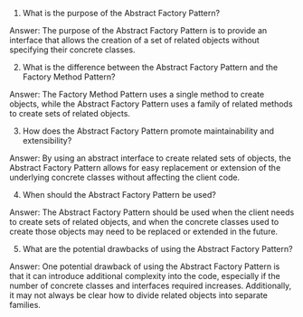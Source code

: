 

1. What is the purpose of the Abstract Factory Pattern?

Answer: The purpose of the Abstract Factory Pattern is to provide an interface that allows the creation of a set of related objects without specifying their concrete classes.

2. What is the difference between the Abstract Factory Pattern and the Factory Method Pattern?

Answer: The Factory Method Pattern uses a single method to create objects, while the Abstract Factory Pattern uses a family of related methods to create sets of related objects.

3. How does the Abstract Factory Pattern promote maintainability and extensibility?

Answer: By using an abstract interface to create related sets of objects, the Abstract Factory Pattern allows for easy replacement or extension of the underlying concrete classes without affecting the client code.

4. When should the Abstract Factory Pattern be used?

Answer: The Abstract Factory Pattern should be used when the client needs to create sets of related objects, and when the concrete classes used to create those objects may need to be replaced or extended in the future.

5. What are the potential drawbacks of using the Abstract Factory Pattern?

Answer: One potential drawback of using the Abstract Factory Pattern is that it can introduce additional complexity into the code, especially if the number of concrete classes and interfaces required increases. Additionally, it may not always be clear how to divide related objects into separate families.